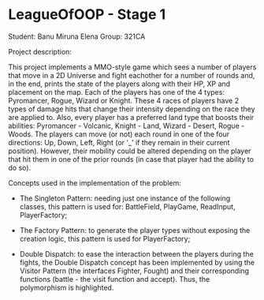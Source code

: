 # LeagueOfOOP - Stage 1

Student: Banu Miruna Elena
Group: 321CA

Project description:
  
  This project implements a MMO-style game which sees a number of players
that move in a 2D Universe and fight eachother for a number of rounds and, in
the end, prints the state of the players along with their HP, XP and placement
on the map.
    Each of the players has one of the 4 types: Pyromancer, Rogue, Wizard or
Knight. These 4 races of players have 2 types of damage hits that change their
intensity depending on the race they are applied to. Also, every player has a
preferred land type that boosts their abilities: Pyromancer - Volcanic, Knight -
Land, Wizard - Desert, Rogue - Woods.
    The players can move (or not) each round in one of the four directions: Up,
Down, Left, Right (or '_' if they remain in their current position). However,
their mobility could be altered depending on the player that hit them in one of
the prior rounds (in case that player had the ability to do so).

Concepts used in the implementation of the problem:

- The Singleton Pattern: needing just one instance of the following classes,
			 this pattern is used for: BattleField, PlayGame,
			 ReadInput, PlayerFactory;

- The Factory Pattern: to generate the player types without exposing the
		       creation logic, this pattern is used for PlayerFactory;

- Double Dispatch: to ease the interaction between the players during the
		   fights, the Double Dispatch concept has been implemented
		   by using the Visitor Pattern (the interfaces Fighter, Fought)
		   and their corresponding functions (battle - the visit
		   function and accept). Thus, the polymorphism is highlighted.
		   
